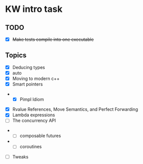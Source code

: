 # KW intro task
## TODO
- [x] ~~Make tests compile into one executable~~
## Topics
- [x] Deducing types
- [x] auto
- [x] Moving to modern c++
- [x] Smart pointers
- - [x] Pimpl Idiom
- [x] Rvalue References, Move Semantics, and Perfect Forwarding
- [x] Lambda expressions
- [ ] The concurrency API
- - [ ] composable futures
- - [ ] coroutines
- [ ] Tweaks
